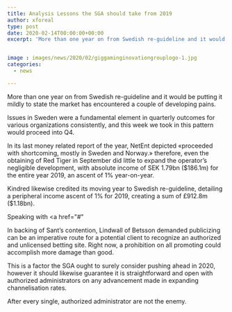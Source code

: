 ```yaml
---
title: Analysis Lessons the SGA should take from 2019
author: xforeal 
type: post
date: 2020-02-14T00:00:00+00:00
excerpt: 'More than one year on from Swedish re-guideline and it would be putting it mildly to state the market has encountered a couple of developing pains '


image : images/news/2020/02/giggaminginovationgrouplogo-1.jpg
categories:
  - news

---
```

More than one year on from Swedish re-guideline and it would be putting it mildly to state the market has encountered a couple of developing pains.

Issues in Sweden were a fundamental element in quarterly outcomes for various organizations consistently, and this week we took in this pattern would proceed into Q4.

In its last money related report of the year, NetEnt depicted &#171;proceeded with shortcoming, mostly in Sweden and Norway.&#187; therefore, even the obtaining of Red Tiger in September did little to expand the operator&rsquo;s negligible development, with absolute income of SEK 1.79bn ($186.1m) for the entire year 2019, an ascent of 1&percnt; year-on-year.

Kindred likewise credited its moving year to Swedish re-guideline, detailing a peripheral income ascent of 1&percnt; for 2019, creating a sum of &pound;912.8m ($1.18bn).

Speaking with <a href="#"

In backing of Sant&rsquo;s contention, Lindwall of Betsson demanded publicizing can be an imperative route for a potential client to recognize an authorized and unlicensed betting site. Right now, a prohibition on all promoting could accomplish more damage than good.

This is a factor the SGA ought to surely consider pushing ahead in 2020, however it should likewise guarantee it is straightforward and open with authorized administrators on any advancement made in expanding channelisation rates.

After every single, authorized administrator are not the enemy.